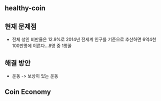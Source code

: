 ## healthy-coin

## 현재 문제점
- 전체 성인 비만율은 12.9%로 2014년 전세계 인구를 기준으로 추산하면 6억4천100만명에 이른다...8명 중 1명꼴

## 해결 방안
- 운동 -> 보상이 있는 운동

## Coin Economy
